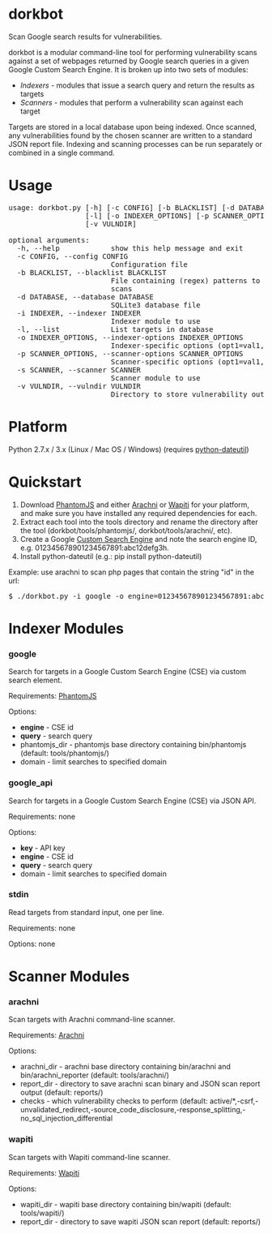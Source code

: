 dorkbot
=======

Scan Google search results for vulnerabilities.

dorkbot is a modular command-line tool for performing vulnerability scans against a set of webpages returned by Google search queries in a given Google Custom Search Engine. It is broken up into two sets of modules:

* *Indexers* - modules that issue a search query and return the results as targets
* *Scanners* - modules that perform a vulnerability scan against each target

Targets are stored in a local database upon being indexed. Once scanned, any vulnerabilities found by the chosen scanner are written to a standard JSON report file. Indexing and scanning processes can be run separately or combined in a single command.

Usage
=====
<pre>
usage: dorkbot.py [-h] [-c CONFIG] [-b BLACKLIST] [-d DATABASE] [-i INDEXER]
                  [-l] [-o INDEXER_OPTIONS] [-p SCANNER_OPTIONS] [-s SCANNER]
                  [-v VULNDIR]

optional arguments:
  -h, --help            show this help message and exit
  -c CONFIG, --config CONFIG
                        Configuration file
  -b BLACKLIST, --blacklist BLACKLIST
                        File containing (regex) patterns to blacklist from
                        scans
  -d DATABASE, --database DATABASE
                        SQLite3 database file
  -i INDEXER, --indexer INDEXER
                        Indexer module to use
  -l, --list            List targets in database
  -o INDEXER_OPTIONS, --indexer-options INDEXER_OPTIONS
                        Indexer-specific options (opt1=val1,opt2=val2,..)
  -p SCANNER_OPTIONS, --scanner-options SCANNER_OPTIONS
                        Scanner-specific options (opt1=val1,opt2=val2,..)
  -s SCANNER, --scanner SCANNER
                        Scanner module to use
  -v VULNDIR, --vulndir VULNDIR
                        Directory to store vulnerability output reports
</pre>

Platform
========
Python 2.7.x / 3.x (Linux / Mac OS / Windows)
(requires [python-dateutil](https://pypi.python.org/pypi/python-dateutil))

Quickstart
==========
1. Download [PhantomJS](http://phantomjs.org/) and either [Arachni](http://www.arachni-scanner.com/) or [Wapiti](http://wapiti.sourceforge.net/) for your platform, and make sure you have installed any required dependencies for each.
1. Extract each tool into the tools directory and rename the directory after the tool (dorkbot/tools/phantomjs/, dorkbot/tools/arachni/, etc).
1. Create a Google [Custom Search Engine](https://www.google.com/cse/) and note the search engine ID, e.g. 012345678901234567891:abc12defg3h.
1. Install python-dateutil (e.g.: pip install python-dateutil)


Example: use arachni to scan php pages that contain the string "id" in the url:
<pre>
$ ./dorkbot.py -i google -o engine=012345678901234567891:abc12defg3h,query="filetype:php inurl:id" -s arachni
</pre>

Indexer Modules
===============
### google ###
Search for targets in a Google Custom Search Engine (CSE) via custom search element.

Requirements: [PhantomJS](http://phantomjs.org/)

Options:
* **engine** - CSE id
* **query** - search query
* phantomjs_dir - phantomjs base directory containing bin/phantomjs (default: tools/phantomjs/)
* domain - limit searches to specified domain

### google_api ###
Search for targets in a Google Custom Search Engine (CSE) via JSON API.

Requirements: none

Options:
* **key** - API key
* **engine** - CSE id
* **query** - search query
* domain - limit searches to specified domain

### stdin ###
Read targets from standard input, one per line.

Requirements: none

Options: none

Scanner Modules
===============
### arachni ###
Scan targets with Arachni command-line scanner.

Requirements: [Arachni](http://www.arachni-scanner.com/)

Options:
* arachni_dir - arachni base directory containing bin/arachni and bin/arachni_reporter (default: tools/arachni/)
* report_dir - directory to save arachni scan binary and JSON scan report output (default: reports/)
* checks - which vulnerability checks to perform (default: active/\*,-csrf,-unvalidated_redirect,-source_code_disclosure,-response_splitting,-no_sql_injection_differential

### wapiti ###
Scan targets with Wapiti command-line scanner.

Requirements: [Wapiti](http://wapiti.sourceforge.net/)

Options:
* wapiti_dir - wapiti base directory containing bin/wapiti (default: tools/wapiti/)
* report_dir - directory to save wapiti JSON scan report (default: reports/)

